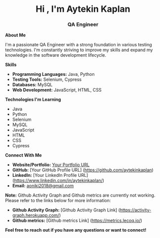 <h1 align="center">Hi , I'm Aytekin Kaplan</h1>
<h3 align="center">QA Engineer</h3>

**About Me**

I'm a passionate QA Engineer with a strong foundation in various testing technologies. I'm constantly striving to improve my skills and expand my knowledge in the software development lifecycle.

**Skills**

* **Programming Languages:** Java, Python
* **Testing Tools:** Selenium, Cypress
* **Databases:** MySQL
* **Web Development:** JavaScript, HTML, CSS

**Technologies I'm Learning**

* Java
* Python
* Selenium
* MySQL
* JavaScript
* HTML
* CSS
* Cypress

**Connect With Me**

* **Website/Portfolio:** [Your Portfolio URL](https://aytekinkaplan.github.io/resume/)
* **GitHub:** [Your GitHub Profile URL] (https://github.com/aytekinkaplan)
* **LinkedIn:** [Your LinkedIn Profile URL] (https://www.linkedin.com/in/aytekinkaplan/)
* **Email:** aoniki2018@gmail.com

**Note:** Github Activity Graph and Github metrics are currently not working. Please refer to the links below for more information:

* **Github Activity Graph:** [Github Activity Graph Link] (https://activity-graph.herokuapp.com/)
* **Github metrics:** [Github metrics Link] (https://metrics.lecoq.io/)

**Feel free to reach out if you have any questions or want to connect!**
